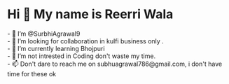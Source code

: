 <h1>Hi 👋 My name is Reerri Wala</h1>
- 👋 I’m @SurbhiAgrawal9<br>
- 👀 I’m looking for collaboration in kulfi business only .<br>
- 🌱 I’m currently learning Bhojpuri<br>
- 💞️ I’m not intrested in Coding don't waste my time.<br>
- 📫 Don't dare to reach me on subhuagrawal786@gmail.com, i don't have time for these ok<br>

<!---
SurbhiAgrawal9/SurbhiAgrawal9 is a ✨ special ✨ repository because its `README.md` (this file) appears on your GitHub profile.
You can click the Preview link to take a look at your changes.
--->
